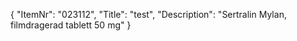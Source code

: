 {
  "ItemNr": "023112",
  "Title": "test",
  "Description": "Sertralin Mylan, filmdragerad tablett 50 mg"
}